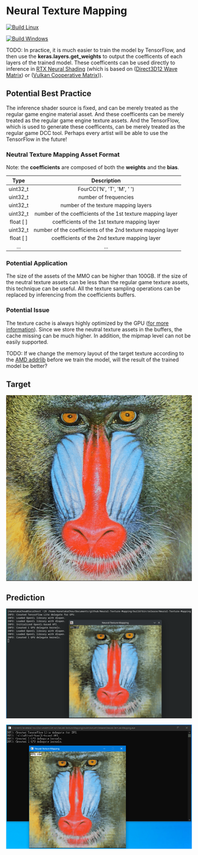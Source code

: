 # Neural Texture Mapping  

[![Build Linux](https://github.com/HanetakaChou/Neural-Texture-Mapping/actions/workflows/Build-Linux.yml/badge.svg)](https://github.com/HanetakaChou/Neural-Texture-Mapping/actions/workflows/Build-Linux.yml)  

[![Build Windows](https://github.com/HanetakaChou/Neural-Texture-Mapping/actions/workflows/Build-Windows.yml/badge.svg)](https://github.com/HanetakaChou/Neural-Texture-Mapping/actions/workflows/Build-Windows.yml)  

TODO: In practice, it is much easier to train the model by TensorFlow, and then use the **keras.layers.get_weights** to output the coefficents of each layers of the trained model. These coefficents can be used directly to inference in [RTX Neural Shading](https://github.com/NVIDIA-RTX/RTXNS) (which is based on ([Direct3D12 Wave Matrix](https://microsoft.github.io/DirectX-Specs/d3d/HLSL_SM_6_x_WaveMatrix.html)) or ([Vulkan Cooperative Matrix](https://registry.khronos.org/vulkan/specs/latest/man/html/VK_KHR_cooperative_matrix.html))).  
 

## Potential Best Practice  

The inference shader source is fixed, and can be merely treated as the regular game engine material asset. And these coefficents can be merely treated as the regular game engine texture assets. And the TensorFlow, which is used to generate these coefficents, can be merely treated as the regular game DCC tool. Perhaps every artist will be able to use the TensorFlow in the future!   

### Neutral Texture Mapping Asset Format  

Note: the **coefficients** are composed of both the **weights** and the **bias**.  
 
Type | Description  
:-: | :-:  
uint32_t | FourCC('N', 'T', 'M', ' ')  
uint32_t | number of frequencies  
uint32_t | number of the texture mapping layers  
uint32_t | number of the coefficients of the 1st texture mapping layer  
float [ ] | coefficients of the 1st texture mapping layer  
uint32_t | number of the coefficients of the 2nd texture mapping layer  
float [ ] | coefficients of the 2nd texture mapping layer  
... | ...  

### Potential Application 

The size of the assets of the MMO can be higher than 100GB. If the size of the neutral texture assets can be less than the regular game texture assets, this technique can be useful. All the texture sampling operations can be replaced by inferencing from the coefficients buffers.  

### Potential Issue 

The texture cache is always highly optimized by the GPU ([for more information](https://hanetakachou.github.io/Console-Tutorial/Resource-Uploading.html)). Since we store the neutral texture assets in the buffers, the cache missing can be much higher. In addition, the mipmap level can not be easily supported.  

TODO: If we change the memory layout of the target texture according to the [AMD addrlib](https://gitlab.freedesktop.org/mesa/mesa/-/blob/22.3/src/amd/vulkan/radv_meta_bufimage.c#L1372) before we train the model, will the result of the trained model be better?  

## Target  

![](assets/target.png)  

## Prediction  

![](prediction-linux.png)  

![](prediction-windows.png)  
